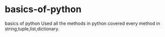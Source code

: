 # basics-of-python
basics of python 
Used all the methods in python
covered every method in string,tuple,list,dictionary.
